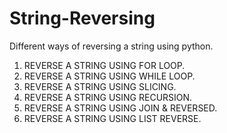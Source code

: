 # String-Reversing
Different ways of reversing a string using python.


1) REVERSE A STRING USING FOR LOOP.
2) REVERSE A STRING USING WHILE LOOP.
3) REVERSE A STRING USING SLICING.
4) REVERSE A STRING USING RECURSION.
5) REVERSE A STRING USING JOIN & REVERSED.
6) REVERSE A STRING USING LIST REVERSE.


